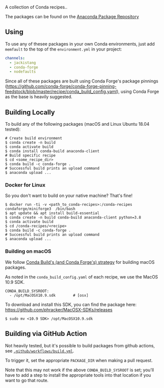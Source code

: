 A collection of Conda recipes..

The packages can be found on the [Anaconda Package Repository](https://anaconda.org/Memfault/repo)

## Using

To use any of thesee packages in your own Conda environments, just add `memfault` to the top of the `environment.yml` in your project:

```yaml
channels:
  - jackistang
  - conda-forge
  - nodefaults
```

Since all of these packages are built using Conda Forge's package pinnings (https://github.com/conda-forge/conda-forge-pinning-feedstock/blob/master/recipe/conda_build_config.yaml), using Conda Forge as the base is heavily suggested.

## Building Locally

To build any of the following packages (macOS and Linux Ubuntu 18.04 tested):

```
# Create build environment
$ conda create -n build
$ conda activate build
$ conda install conda-build anaconda-client
# Build specific recipe
$ cd <some_recipe_dir>
$ conda build -c conda-forge .
# Successful build prints an upload command
$ anaconda upload ...
```

### Docker for Linux

So you don't want to build on your native machine? That's fine!

```
$ docker run -ti -v <path_to_conda-recipes>:/conda-recipes condaforge/miniforge3  /bin/bash
$ apt update && apt install build-essential
$ conda create -n build conda-build anaconda-client python=3.8
$ conda activate build
$ cd /conda-recipes/<recipe>
$ conda build -c conda-forge .
# Successful build prints an upload command
$ anaconda upload ...
```

### Building on macOS

We follow [Conda Build's (and Conda Forge's) strategy](https://docs.conda.io/projects/conda-build/en/latest/resources/compiler-tools.html#macos-sdk) for building macOS packages.

As noted in the `conda_build_config.yaml` of each recipe, we use the MacOS 10.9 SDK.

```
CONDA_BUILD_SYSROOT:
  - /opt/MacOSX10.9.sdk        # [osx]
```

To download and install this SDK, you can find the package here: https://github.com/phracker/MacOSX-SDKs/releases

```
$ sudo mv <10.9 SDK> /opt/MacOSX10.9.sdk
```

## Building via GitHub Action

Not heavily tested, but it's possible to build packages from github actions, see
[`.github/workflows/build.yml`](.github/workflows/build.yml).

To trigger it, set the appropriate `PACKAGE_DIR` when making a pull request.

Note that this may not work if the above `CONDA_BUILD_SYSROOT` is set; you'll
have to add a step to install the appropriate tools into that location if you
want to go that route.
